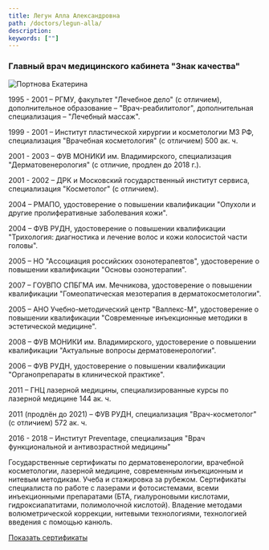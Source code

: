 ```yaml
---
title: Легун Алла Александровна
path: /doctors/legun-alla/
description:
keywords: [""]
---
```


### Главный врач медицинского кабинета "Знак качества"

<img class="width-50 float-right" src="/img/doctors/legun-alla.jpg" title="Портнова Екатерина"/>

1995 - 2001 – РГМУ, факультет "Лечебное дело" (с отличием),
дополнительное образование – "Врач-реабилитолог", дополнительная
специализация – "Лечебный массаж".

1999 - 2001 – Институт пластической хирургии и косметологии МЗ РФ,
специализация "Врачебная косметология" (с отличием) 500 ак. ч.

2001 - 2003 – ФУВ МОНИКИ им. Владимирского, специализация
"Дерматовенерология" (с отличие, продлен до 2018 г.).

2001 - 2002 – ДРК и Московский государственный институт сервиса,
специализация "Косметолог" (с отличием).

2004 – РМАПО, удостоверение о повышении квалификации "Опухоли и другие
пролиферативные заболевания кожи".

2004 – ФУВ РУДН, удостоверение о повышении квалификации "Трихология:
диагностика и лечение волос и кожи колосистой части головы".

2005 – НО "Ассоциация российских озонотерапевтов", удостоверение о
повышении квалификации "Основы озонотерапии".

2007 – ГОУВПО СПБГМА им. Мечникова, удостоверение о повышении
квалификации "Гомеопатическая мезотерапия в дерматокосметологии".

2005 – АНО Учебно-методический центр "Валлекс-М", удостоверение о
повышении квалификации "Современные инъекционные методики в эстетической
медицине".

2008 – ФУВ МОНИКИ им. Владимирского, удостоверение о повышении
квалификации "Актуальные вопросы дерматовенерологии".

2006 – ФУВ РУДН, удостоверение о повышении квалификации
"Органопрепараты в клинической практике".

2011 – ГНЦ лазерной медицины, специализированные курсы по лазерной
медицине 144 ак. ч.

2011 (продлён до 2021) – ФУВ РУДН, специализация "Врач-косметолог" (с
отличием) 572 ак. ч.

2016 - 2018 – Институт Preventage, специализация "Врач функциональной
и антивозрастной медицины"

Государственные сертификаты по дерматовенерологии, врачебной
косметологии, лазерной медицине, современным инъекционным и нитевым
методикам. Учеба и стажировка за рубежом. Сертификаты специалиста по
работе с лазерами и фотосистемами, всеми инъекционными препаратами (БТА,
гиалуроновыми кислотами, гидроксиапатитами, полимолочной кислотой).
Владение методами волюметрической коррекции, нитевыми технологиями,
технологией введения с помощью канюль.

[Показать сертификаты](./legun-alla-certificates.pdf)
